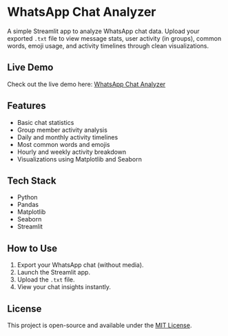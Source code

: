 # WhatsApp Chat Analyzer

A simple Streamlit app to analyze WhatsApp chat data. Upload your exported `.txt` file to view message stats, user activity (in groups), common words, emoji usage, and activity timelines through clean visualizations.

## Live Demo

Check out the live demo here: [WhatsApp Chat Analyzer](https://whatsappchatanalyzer-crh7wzpqfxo36r3myw52dj.streamlit.app/)

## Features
- Basic chat statistics
- Group member activity analysis
- Daily and monthly activity timelines
- Most common words and emojis
- Hourly and weekly activity breakdown
- Visualizations using Matplotlib and Seaborn

## Tech Stack
- Python
- Pandas
- Matplotlib
- Seaborn
- Streamlit

## How to Use
1. Export your WhatsApp chat (without media).
2. Launch the Streamlit app.
3. Upload the `.txt` file.
4. View your chat insights instantly.


## License
This project is open-source and available under the [MIT License](LICENSE).
